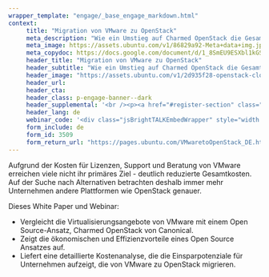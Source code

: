 ```yaml
---
wrapper_template: "engage/_base_engage_markdown.html"
context:
     title: "Migration von VMware zu OpenStack"
     meta_description: "Wie ein Umstieg auf Charmed OpenStack die Gesamtkosten spürbar senken kann."
     meta_image: https://assets.ubuntu.com/v1/86829a92-Meta+data+img.jpg
     meta_copydoc: https://docs.google.com/document/d/1_8SmEU9ESXbl1kGSTvivr1mj0JzV8rSSZe_jPSgLNLk/edit
     header_title: "Migration von VMware zu OpenStack"
     header_subtitle: "Wie ein Umstieg auf Charmed OpenStack die Gesamtkosten spürbar senken kann"
     header_image: "https://assets.ubuntu.com/v1/2d935f28-openstack-cloud.svg"
     header_url:
     header_cta:
     header_class: p-engage-banner--dark
     header_supplemental: '<br /><p><a href="#register-section" class="p-button--positive">White Paper lesen</a> <a href="#webinar" class="p-button--neutral">Webinar ansehen</a></p>'
     header_lang: de
     webinar_code: '<div class="jsBrightTALKEmbedWrapper" style="width:100%; height:100%; position:relative;background: #FFFFFF;"><script class="jsBrightTALKEmbedConfig" type="application/json">{ "channelId" : 17086, "language": "de-de", "commId" : 384086, "displayMode" : "standalone", "height" : "auto" }</script><script src="https://www.brighttalk.com/clients/js/player-embed/player-embed.js" class="jsBrightTALKEmbed"></script></div>'
     form_include: de
     form_id: 3509
     form_return_url: "https://pages.ubuntu.com/VMwaretoOpenStack_DE.html"
---
```


Aufgrund der Kosten für Lizenzen, Support und Beratung von VMware erreichen viele nicht ihr primäres Ziel - deutlich reduzierte Gesamtkosten. Auf der Suche nach Alternativen betrachten deshalb immer mehr Unternehmen andere Plattformen wie OpenStack genauer.
 
Dieses White Paper und Webinar:

<ul class="p-list">
     <li class="p-list__item is-ticked">Vergleicht die Virtualisierungsangebote von VMware mit einem Open Source-Ansatz, Charmed OpenStack von Canonical.</li>
     <li class="p-list__item is-ticked">Zeigt die ökonomischen und Effizienzvorteile eines Open Source Ansatzes auf.</li>
     <li class="p-list__item is-ticked">Liefert eine detaillierte Kostenanalyse, die die Einsparpotenziale für Unternehmen aufzeigt, die von VMware zu OpenStack migrieren. </li>
</ul>